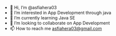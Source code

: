 - 👋 Hi, I’m @asfiahera03
- 👀 I’m interested in App Development through java
- 🌱 I’m currently learning Java SE
- 💞️ I’m looking to collaborate on App Development
- 📫 How to reach me asfiahera03@gmail.com

<!---
asfiahera03/asfiahera03 is a ✨ special ✨ repository because its `README.md` (this file) appears on your GitHub profile.
You can click the Preview link to take a look at your changes.
--->
